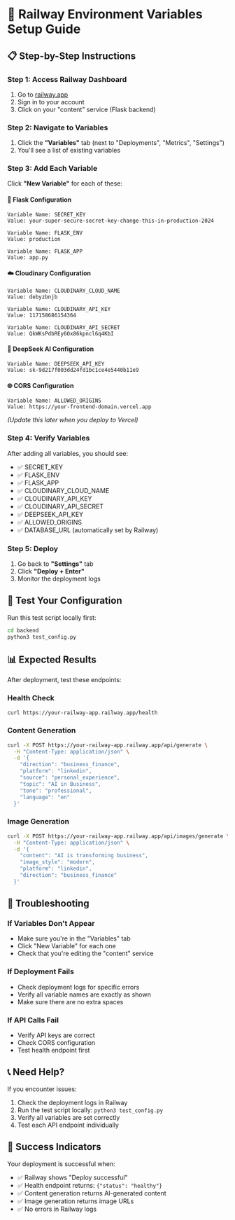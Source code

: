 # 🚀 Railway Environment Variables Setup Guide

## 📋 **Step-by-Step Instructions**

### **Step 1: Access Railway Dashboard**
1. Go to [railway.app](https://railway.app)
2. Sign in to your account
3. Click on your "content" service (Flask backend)

### **Step 2: Navigate to Variables**
1. Click the **"Variables"** tab (next to "Deployments", "Metrics", "Settings")
2. You'll see a list of existing variables

### **Step 3: Add Each Variable**

Click **"New Variable"** for each of these:

#### **🔑 Flask Configuration**
```
Variable Name: SECRET_KEY
Value: your-super-secure-secret-key-change-this-in-production-2024
```

```
Variable Name: FLASK_ENV
Value: production
```

```
Variable Name: FLASK_APP
Value: app.py
```

#### **☁️ Cloudinary Configuration**
```
Variable Name: CLOUDINARY_CLOUD_NAME
Value: debyzbnjb
```

```
Variable Name: CLOUDINARY_API_KEY
Value: 117158686154364
```

```
Variable Name: CLOUDINARY_API_SECRET
Value: QkWKsPdbREy6Ox86kpncl6q4KbI
```

#### **🤖 DeepSeek AI Configuration**
```
Variable Name: DEEPSEEK_API_KEY
Value: sk-9d217f003dd24fd1bc1ce4e5440b11e9
```

#### **🌐 CORS Configuration**
```
Variable Name: ALLOWED_ORIGINS
Value: https://your-frontend-domain.vercel.app
```
*(Update this later when you deploy to Vercel)*

### **Step 4: Verify Variables**
After adding all variables, you should see:
- ✅ SECRET_KEY
- ✅ FLASK_ENV
- ✅ FLASK_APP
- ✅ CLOUDINARY_CLOUD_NAME
- ✅ CLOUDINARY_API_KEY
- ✅ CLOUDINARY_API_SECRET
- ✅ DEEPSEEK_API_KEY
- ✅ ALLOWED_ORIGINS
- ✅ DATABASE_URL (automatically set by Railway)

### **Step 5: Deploy**
1. Go back to **"Settings"** tab
2. Click **"Deploy + Enter"**
3. Monitor the deployment logs

## 🧪 **Test Your Configuration**

Run this test script locally first:

```bash
cd backend
python3 test_config.py
```

## 📊 **Expected Results**

After deployment, test these endpoints:

### **Health Check**
```bash
curl https://your-railway-app.railway.app/health
```

### **Content Generation**
```bash
curl -X POST https://your-railway-app.railway.app/api/generate \
  -H "Content-Type: application/json" \
  -d '{
    "direction": "business_finance",
    "platform": "linkedin",
    "source": "personal_experience",
    "topic": "AI in Business",
    "tone": "professional",
    "language": "en"
  }'
```

### **Image Generation**
```bash
curl -X POST https://your-railway-app.railway.app/api/images/generate \
  -H "Content-Type: application/json" \
  -d '{
    "content": "AI is transforming business",
    "image_style": "modern",
    "platform": "linkedin",
    "direction": "business_finance"
  }'
```

## 🔧 **Troubleshooting**

### **If Variables Don't Appear**
- Make sure you're in the "Variables" tab
- Click "New Variable" for each one
- Check that you're editing the "content" service

### **If Deployment Fails**
- Check deployment logs for specific errors
- Verify all variable names are exactly as shown
- Make sure there are no extra spaces

### **If API Calls Fail**
- Verify API keys are correct
- Check CORS configuration
- Test health endpoint first

## 📞 **Need Help?**

If you encounter issues:
1. Check the deployment logs in Railway
2. Run the test script locally: `python3 test_config.py`
3. Verify all variables are set correctly
4. Test each API endpoint individually

## 🎯 **Success Indicators**

Your deployment is successful when:
- ✅ Railway shows "Deploy successful"
- ✅ Health endpoint returns: `{"status": "healthy"}`
- ✅ Content generation returns AI-generated content
- ✅ Image generation returns image URLs
- ✅ No errors in Railway logs 